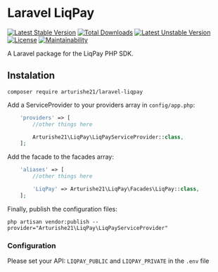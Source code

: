 # Laravel LiqPay
[![Latest Stable Version](https://poser.pugx.org/deniztezcan/laravel-liqpay/v/stable)](https://packagist.org/packages/deniztezcan/laravel-liqpay) 
[![Total Downloads](https://poser.pugx.org/deniztezcan/laravel-liqpay/downloads)](https://packagist.org/packages/deniztezcan/laravel-liqpay) 
[![Latest Unstable Version](https://poser.pugx.org/deniztezcan/laravel-liqpay/v/unstable)](https://packagist.org/packages/deniztezcan/laravel-liqpay) 
[![License](https://poser.pugx.org/deniztezcan/laravel-liqpay/license)](https://packagist.org/packages/deniztezcan/laravel-liqpay)
[![Maintainability](https://api.codeclimate.com/v1/badges/9057b79855fcc029f989/maintainability)](https://codeclimate.com/github/deniztezcan/laravel-liqpay/maintainability)

A Laravel package for the LiqPay PHP SDK.

## Instalation
```
composer require arturishe21/laravel-liqpay
```

Add a ServiceProvider to your providers array in `config/app.php`:
```php
    'providers' => [
    	//other things here

    	Arturishe21\LiqPay\LiqPayServiceProvider::class,
    ];
```

Add the facade to the facades array:
```php
    'aliases' => [
    	//other things here

    	'LiqPay' => Arturishe21\LiqPay\Facades\LiqPay::class,
    ];
```

Finally, publish the configuration files:
```
php artisan vendor:publish --provider="Arturishe21\LiqPay\LiqPayServiceProvider"
```

### Configuration
Please set your API: `LIQPAY_PUBLIC` and `LIQPAY_PRIVATE` in the `.env` file 